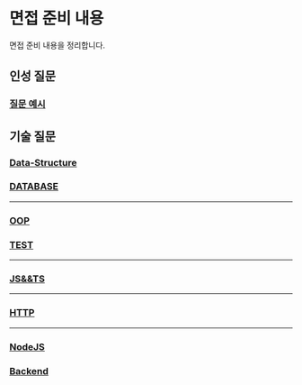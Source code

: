 # 면접 준비 내용
면접 준비 내용을 정리합니다.

## 인성 질문
### [질문 예시](fit/FIT.md)

## 기술 질문
### [Data-Structure](tech/cs/Data-Structure.md)
### [DATABASE](tech/cs/DATABASE.md)

---

### [OOP](tech/sw-engineering/OOP.md)
### [TEST](tech/sw-engineering/TEST.md)

---

### [JS&&TS](tech/language/JS&&TS.md)

---

### [HTTP](tech/web/HTTP.md)

---

### [NodeJS](tech/backend/nodejs/README)
### [Backend](tech/backend/BackEnd.md)